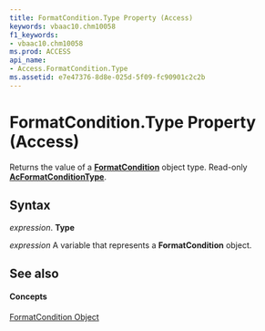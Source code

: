 ```yaml
---
title: FormatCondition.Type Property (Access)
keywords: vbaac10.chm10058
f1_keywords:
- vbaac10.chm10058
ms.prod: ACCESS
api_name:
- Access.FormatCondition.Type
ms.assetid: e7e47376-8d8e-025d-5f09-fc90901c2c2b
---
```



# FormatCondition.Type Property (Access)

Returns the value of a  **[FormatCondition](formatcondition-object-access.md)** object type. Read-only **[AcFormatConditionType](acformatconditiontype-enumeration-access.md)**.


## Syntax

 _expression_. **Type**

 _expression_ A variable that represents a **FormatCondition** object.


## See also


#### Concepts


[FormatCondition Object](formatcondition-object-access.md)


